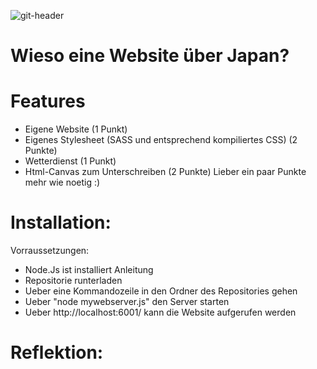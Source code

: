 
![git-header](https://user-images.githubusercontent.com/83594506/145615409-95987c78-5c73-40cd-93bd-978af43286a5.jpeg)
# Wieso eine Website über Japan?

# Features
- Eigene Website (1 Punkt)
- Eigenes Stylesheet (SASS und entsprechend kompiliertes CSS) (2 Punkte)
- Wetterdienst (1 Punkt)
- Html-Canvas zum Unterschreiben (2 Punkte)
Lieber ein paar Punkte mehr wie noetig :)

# Installation:
Vorraussetzungen:
- Node.Js ist installiert
Anleitung
- Repositorie runterladen
- Ueber eine Kommandozeile in den Ordner des Repositories gehen
- Ueber "node mywebserver.js" den Server starten
- Ueber http://localhost:6001/ kann die Website aufgerufen werden

# Reflektion:
